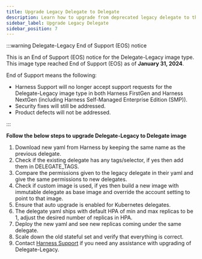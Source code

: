 ```yaml
---
title: Upgrade Legacy Delegate to Delegate
description: Learn how to upgrade from deprecated legacy delegate to the latest delegate image with step-by-step instructions.
sidebar_label: Upgrade Legacy Delegate
sidebar_position: 7
---
```


:::warning Delegate-Legacy End of Support (EOS) notice

This is an End of Support (EOS) notice for the Delegate-Legacy image type. This image type reached End of Support (EOS) as of **January 31, 2024**.

End of Support means the following:

- Harness Support will no longer accept support requests for the Delegate-Legacy image type in both Harness FirstGen and Harness NextGen (including Harness Self-Managed Enterprise Edition (SMP)).
- Security fixes will still be addressed.
- Product defects will not be addressed.

:::

**Follow the below steps to upgrade Delegate-Legacy to Delegate image**

1. Download new yaml from Harness by keeping the same name as the previous delegate.
2. Check if the existing delegate has any tags/selector, if yes then add them in DELEGATE_TAGS.
3. Compare the permissions given to the legacy delegate in their yaml and give the same permissions to new delegates.
4. Check if custom image is used, if yes then build a new image with immutable delegate as base image and override the account setting to point to that image.
5. Ensure that auto upgrade is enabled for Kubernetes delegates.
6. The delegate yaml ships with default HPA of min and max replicas to be 1, adjust the desired number of replicas in HPA.
7. Deploy the new yaml and see new replicas coming under the same delegate.
8. Scale down the old stateful set and verify that everything is correct.
9. Contact [Harness Support](mailto:support@harness.io) if you need any assistance with upgrading of Delegate-Legacy.
